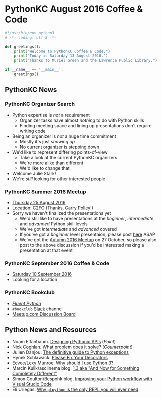 # PythonKC August 2016 Coffee & Code
```python
#!/usr/bin/env python3
# -*- coding: utf-8 -*-

def greetings():
    print("Welcome to PythonKC Coffee & Code.")
    print("Today is Saturday 13 August 2016.")
    print("Thanks to Muriel Green and the Lawrence Public Library.")

if __name__ == '__main__':
    greetings()
```

## PythonKC News

### PythonKC Organizer Search
* Python expertise is _not_ a requirement
    * Organizer tasks have almost _nothing_ to do with Python skills
    * Finding meeting space and lining up presentations don't require writing code
* Being an organizer is _not_ a huge time commitment
    * Mostly it's just _showing up_
    * No current organizer is stepping down
* We'd like to represent differing points-of-view
    * Take a look at the current PythonKC organizers
    * We're more alike than different
    * We'd like to change that
* Welcome Julie Stark!
* We're _still_ looking for other interested people

### PythonKC Summer 2016 Meetup
* [Thursday 25 August 2016](http://www.meetup.com/pythonkc/events/xgjdhlyvlbhc/)
* Location: [C2FO](https://c2fo.com) (Thanks, [Garry Polley](http://www.meetup.com/pythonkc/members/81319782/)!)
* Sorry we haven't finalized the presentations yet
    * We'd still like to have presentations at the _beginner_, _intermediate_, and _advanced_ Python skill levels
    * We've got _intermediate_ and _advanced_ covered
    * If you've got a _beginner_ level presentaion, please post [here](http://www.meetup.com/pythonkc/messages/boards/thread/49947683) ASAP
    * We've got the [Autumn 2016 Meetup](https://www.meetup.com/pythonkc/events/tgjdhlyvnbkc/) on 27 October, so please also post to the above discussion if you'd be interested making a presentation at that event

### PythonKC September 2016 Coffee & Code
* [Saturday 10 September 2016](https://www.meetup.com/pythonkc/events/232044668/)
* Looking for a location

### PythonKC Bookclub
* [_Fluent Python_](http://shop.oreilly.com/product/0636920032519.do)
* `#bookclub` [Slack](https://pykc-slackipy.herokuapp.com/) channel
* [Meetup.com Discussion Board](http://www.meetup.com/pythonkc/messages/boards/thread/49656306)

## Python News and Resources
* Noam Elfanbaum. [Designing Pythonic APIs](http://noamelf.com/2016/08/05/designing-pythonic-apis/) (_Point_)
* Nick Coghlan. [What problem does it solve?](http://www.curiousefficiency.org/posts/2016/08/what-problem-does-it-solve.html) (_Counterpoint_)
* Julien Danjou. [The definitive guide to Python exceptions](https://julien.danjou.info/blog/2016/python-exceptions-guide)
* Hynek Schlawack. [Please Fix Your Decorators](https://hynek.me/articles/decorators/)
* Eevee/Lexy Munroe. [Why should I use Python 3?](https://eev.ee/blog/2016/07/31/python-faq-why-should-i-use-python-3/)
* Marcin Kulik/asciinema blog. [1.3 aka "And Now for Something Completely Different"](http://blog.asciinema.org/post/and-now-for-something-completely-different/)
* Simon Coulton/Bespohk blog. [Improving your Python workflow with Visual Studio Code](https://bespohk.com/blog/configuring-python-visual-studio-code)
* Eli Uriegas. [Why `ptpython` is the only REPL you will ever need](http://terriblecode.com/why-ptpython-is-the-only-repl-you-will-ever-need-2/)

